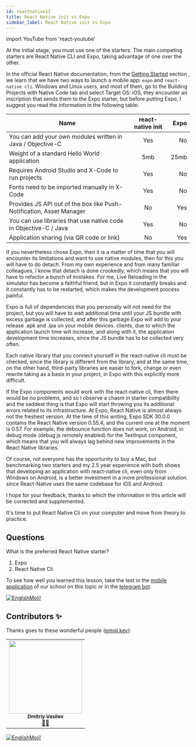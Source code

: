 ```yaml
---
id: reactnative13
title: React Native init vs Expo
sidebar_label: React Native init vs Expo
---
```


import YouTube from 'react-youtube'

At the initial stage, you must use one of the starters. The main competing starters are React Native CLI and Expo, taking advantage of one over the other.


In the official React Native documentation, from the [Getting Started](https://reactnative.dev/docs/environment-setup) section , we learn that we have two ways to launch a mobile app: `expo` and `react-native cli`. Windows and Linux users, and most of them, go to the Building Projects with Native Code tab and select Target OS: iOS, they encounter an inscription that sends them to the Expo starter, but before putting Expo, I suggest you read the information in the following table:

| Name       | react-native init           | Expo  |
| ------------- |:-------------:| -----:|
| You can add your own modules written in Java / Objective-C | Yes | No |
| Weight of a standard Hello World application | 5mb | 25mb |
| Requires Android Studio and X-Code to run projects | Yes | No |
| Fonts need to be imported manually in X-Code | Yes | No |
| Provides JS API out of the box like Push-Notification, Asset Manager | No | Yes |
| You can use libraries that use native code in Objective-C / Java | Yes | No |
| Application sharing (via QR code or link) | No | Yes |

If you nevertheless chose Expo, then it is a matter of time that you will encounter its limitations and want to use native modules, then for this you will have to do detach. From my own experience and from many familiar colleagues, I know that detach is done crookedly, which means that you will have to refactor a bunch of mistakes.
For me, Live Reloading in the simulator has become a faithful friend, but in Expo it constantly breaks and it constantly has to be restarted, which makes the development process painful.

Expo is full of dependencies that you personally will not need for the project, but you will have to wait additional time until your JS bundle with excess garbage is collected, and after this garbage Expo will add to your release .apk and .ipa on your mobile devices. clients, due to which the application launch time will increase, and along with it, the application development time increases, since the JS bundle has to be collected very often.

Each native library that you connect yourself in the react-native cli must be checked, since the library is different from the library, and at the same time, on the other hand, third-party libraries are easier to fork, change or even rewrite taking as a basis in your project, in Expo with this explicitly more difficult.

If the Expo components would work with the react-native cli, then there would be no problems, and so I observe a chasm in starter compatibility and the saddest thing is that Expo will start throwing you its additional errors related to its infrastructure.
At Expo, React Native is almost always not the freshest version. At the time of this writing, Expo SDK 30.0.0 contains the React Native version 0.55.4, and the current one at the moment is 0.57. For example, the debounce function does not work, on Android, in debug mode (debug js remotely enabled) for the TextInput component, which means that you will always lag behind new improvements in the React Native libraries.

Of course, not everyone has the opportunity to buy a Mac, but benchmarking two starters and my 2.5 year experience with both shows that developing an application with react-native cli, even only from Windows on Android, is a better investment in a more professional solution. since React-Native uses the same codebase for iOS and Android.

I hope for your feedback, thanks to which the information in this article will be corrected and supplemented.

It's time to put React Native Cli on your computer and move from theory to practice.

## Questions

What is the preferred React Native starter?

1. Expo
2. React Native Cli

To see how well you learned this lesson, take the test in the [mobile application](http://onelink.to/njhc95) of our school on this topic or in the [telegram bot](https://t.me/javascriptcamp_bot).

[![EnglishMoji!](/img/logo/englishmoji.png)](https://apps.apple.com/kz/app/englishmoji/id6450254885)

## Contributors ✨

Thanks goes to these wonderful people ([emoji key](https://allcontributors.org/docs/en/emoji-key)):

<table>
  <tr>
    <td align="center"><a href="https://fullstackserverless.github.io/"><img src="https://avatars0.githubusercontent.com/u/6774813?v=4?s=200" width="200px;" alt=""/><br /><sub><b>Dmitriy Vasilev</b></sub></a><br /> <a href="https://github.com/gHashTag/react-native-village/commits?author=gHashTag" title="Documentation">📖💲</a></td>
  </tr>
</table>

[![EnglishMoji!](/img/logo/englishmoji.png)](https://apps.apple.com/kz/app/englishmoji/id6450254885)
